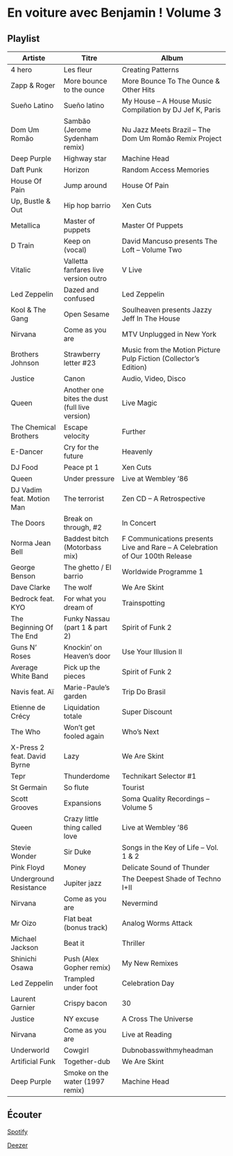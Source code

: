 # En voiture avec Benjamin ! Volume 3

## Playlist

| Artiste                     | Titre                                          | Album                                                                        |
|-----------------------------|------------------------------------------------|------------------------------------------------------------------------------|
| 4 hero                      | Les fleur                                      | Creating Patterns                                                            |
| Zapp & Roger                | More bounce to the ounce                       | More Bounce To The Ounce & Other Hits                                        |
| Sueño Latino                | Sueño latino                                   | My House – A House Music Compilation by DJ Jef K, Paris                      |
| Dom Um Romão                | Sambão (Jerome Sydenham remix)                 | Nu Jazz Meets Brazil – The Dom Um Romão Remix Project                        |
| Deep Purple                 | Highway star                                   | Machine Head                                                                 |
| Daft Punk                   | Horizon                                        | Random Access Memories                                                       |
| House Of Pain               | Jump around                                    | House Of Pain                                                                |
| Up, Bustle & Out            | Hip hop barrio                                 | Xen Cuts                                                                     |
| Metallica                   | Master of puppets                              | Master Of Puppets                                                            |
| D Train                     | Keep on (vocal)                                | David Mancuso presents The Loft – Volume Two                                 |
| Vitalic                     | Valletta fanfares live version outro           | V Live                                                                       |
| Led Zeppelin                | Dazed and confused                             | Led Zeppelin                                                                 |
| Kool & The Gang             | Open Sesame                                    | Soulheaven presents Jazzy Jeff In The House                                  |
| Nirvana                     | Come as you are                                | MTV Unplugged in New York                                                    |
| Brothers Johnson            | Strawberry letter #23                          | Music from the Motion Picture Pulp Fiction (Collector’s Edition)             |
| Justice                     | Canon                                          | Audio, Video, Disco                                                          |
| Queen                       | Another one bites the dust (full live version) | Live Magic                                                                   |
| The Chemical Brothers       | Escape velocity                                | Further                                                                      |
| E-Dancer                    | Cry for the future                             | Heavenly                                                                     |
| DJ Food                     | Peace pt 1                                     | Xen Cuts                                                                     |
| Queen                       | Under pressure                                 | Live at Wembley ’86                                                          |
| DJ Vadim feat. Motion Man   | The terrorist                                  | Zen CD – A Retrospective                                                     |
| The Doors                   | Break on through, #2                           | In Concert                                                                   |
| Norma Jean Bell             | Baddest bitch (Motorbass mix)                  | F Communications presents Live and Rare – A Celebration of Our 100th Release |
| George Benson               | The ghetto / El barrio                         | Worldwide Programme 1                                                        |
| Dave Clarke                 | The wolf                                       | We Are Skint                                                                 |
| Bedrock feat. KYO           | For what you dream of                          | Trainspotting                                                                |
| The Beginning Of The End    | Funky Nassau (part 1 & part 2)                 | Spirit of Funk 2                                                             |
| Guns N’ Roses               | Knockin’ on Heaven’s door                      | Use Your Illusion II                                                         |
| Average White Band          | Pick up the pieces                             | Spirit of Funk 2                                                             |
| Navis feat. Aï              | Marie-Paule’s garden                           | Trip Do Brasil                                                               |
| Etienne de Crécy            | Liquidation totale                             | Super Discount                                                               |
| The Who                     | Won’t get fooled again                         | Who’s Next                                                                   |
| X-Press 2 feat. David Byrne | Lazy                                           | We Are Skint                                                                 |
| Tepr                        | Thunderdome                                    | Technikart Selector #1                                                       |
| St Germain                  | So flute                                       | Tourist                                                                      |
| Scott Grooves               | Expansions                                     | Soma Quality Recordings – Volume 5                                           |
| Queen                       | Crazy little thing called love                 | Live at Wembley ’86                                                          |
| Stevie Wonder               | Sir Duke                                       | Songs in the Key of Life – Vol. 1 & 2                                        |
| Pink Floyd                  | Money                                          | Delicate Sound of Thunder                                                    |
| Underground Resistance      | Jupiter jazz                                   | The Deepest Shade of Techno I+II                                             |
| Nirvana                     | Come as you are                                | Nevermind                                                                    |
| Mr Oizo                     | Flat beat (bonus track)                        | Analog Worms Attack                                                          |
| Michael Jackson             | Beat it                                        | Thriller                                                                     |
| Shinichi Osawa              | Push (Alex Gopher remix)                       | My New Remixes                                                               |
| Led Zeppelin                | Trampled under foot                            | Celebration Day                                                              |
| Laurent Garnier             | Crispy bacon                                   | 30                                                                           |
| Justice                     | NY excuse                                      | A Cross The Universe                                                         |
| Nirvana                     | Come as you are                                | Live at Reading                                                              |
| Underworld                  | Cowgirl                                        | Dubnobasswithmyheadman                                                       |
| Artificial Funk             | Together-dub                                   | We Are Skint                                                                 |
| Deep Purple                 | Smoke on the water (1997 remix)                | Machine Head                                                                 |

## Écouter

[Spotify](https://open.spotify.com/user/maj%C3%A9/playlist/2lu6fW2X9EBfXR1zVGZNkB?si=opM1kdiWQw--ib_oUSoCmg)

[Deezer](https://www.deezer.com/playlist/5673787202?utm_source=deezer&utm_content=playlist-5673787202&utm_term=2684091262_1553454032&utm_medium=web)
